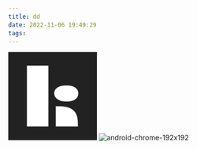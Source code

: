 ```yaml
---
title: dd
date: 2022-11-06 19:49:29
tags:
---
```




![apple-touch-icon-k](https://raw.githubusercontent.com/SwiftBMan/iFigureBed/main/Blogs/Kifary/apple-touch-icon-k.png)
![android-chrome-192x192](https://cdn.jsdelivr.net/gh/SwiftBMan/iFigureBed/Blogs/Kifary/android-chrome-192x192.png)